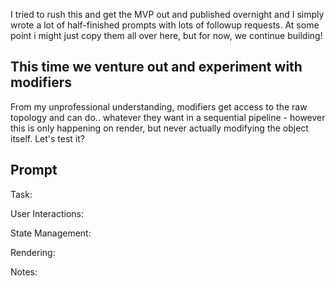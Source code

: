 I tried to rush this and get the MVP out and published overnight and I simply wrote a lot of half-finished prompts with lots of followup requests. At some point i might just copy them all over here, but for now, we continue building!

## This time we venture out and experiment with modifiers
From my unprofessional understanding, modifiers get access to the raw topology and can do.. whatever they want in a sequential pipeline - however this is only happening on render, but never actually modifying the object itself. Let's test it?

## Prompt
Task: 

User Interactions:

State Management:

Rendering:

Notes: